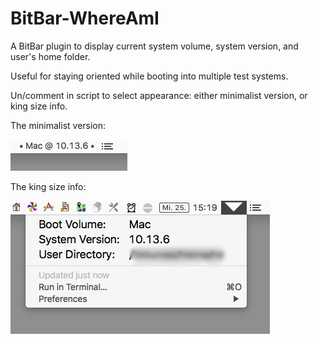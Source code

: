 # BitBar-WhereAmI

A BitBar plugin to display current system volume, system version, and user's home folder.

Useful for staying oriented while booting into multiple test systems.


Un/comment in script to select appearance: either minimalist version, or king size info.

The minimalist version:

![screenshot of menu with minimalist version](Minimalist.png)


The king size info:

![screenshot of menu with king size info](KingSizeInfo.png)

